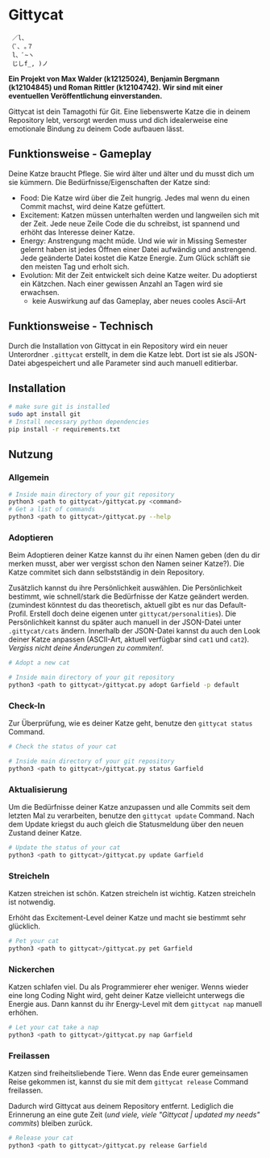 # Gittycat
```
 ／l、
（ﾟ､ ｡７
 l、ﾞ~ヽ
 じしf_, )ノ 
```

**Ein Projekt von Max Walder (k12125024), Benjamin Bergmann (k12104845) und Roman Rittler (k12104742). Wir sind mit einer eventuellen Veröffentlichung einverstanden.**

Gittycat ist dein Tamagothi für Git. Eine liebenswerte Katze die in deinem Repository lebt, 
versorgt werden muss und dich idealerweise eine emotionale Bindung zu deinem Code aufbauen lässt.

## Funktionsweise - Gameplay
Deine Katze braucht Pflege. Sie wird älter und älter und du musst dich um sie kümmern.
Die Bedürfnisse/Eigenschaften der Katze sind:
- Food: Die Katze wird über die Zeit hungrig. Jedes mal wenn du einen Commit machst, wird deine Katze gefüttert.
- Excitement: Katzen müssen unterhalten werden und langweilen sich mit der Zeit. Jede neue Zeile Code die du schreibst, ist spannend und erhöht das Interesse deiner Katze.
- Energy: Anstrengung macht müde. Und wie wir in Missing Semester gelernt haben ist jedes Öffnen einer Datei aufwändig und anstrengend. Jede geänderte Datei kostet die Katze Energie. Zum Glück schläft sie den meisten Tag und erholt sich.
- Evolution: Mit der Zeit entwickelt sich deine Katze weiter. Du adoptierst ein Kätzchen. Nach einer gewissen Anzahl an Tagen wird sie erwachsen.
    - keie Auswirkung auf das Gameplay, aber neues cooles Ascii-Art

## Funktionsweise - Technisch
Durch die Installation von Gittycat in ein Repository wird ein neuer Unterordner `.gittycat` erstellt, in dem die Katze lebt.
Dort ist sie als JSON-Datei abgespeichert und alle Parameter sind auch manuell editierbar.

## Installation
```bash
# make sure git is installed
sudo apt install git
# Install necessary python dependencies
pip install -r requirements.txt
```

## Nutzung

### Allgemein
```bash
# Inside main directory of your git repository
python3 <path to gittycat>/gittycat.py <command>
# Get a list of commands
python3 <path to gittycat>/gittycat.py --help
```

### Adoptieren
Beim Adoptieren deiner Katze kannst du ihr einen Namen geben (den du dir merken musst, aber wer vergisst schon den Namen seiner Katze?).
Die Katze commitet sich dann selbstständig in dein Repository.

Zusätzlich kannst du ihre Persönlichkeit auswählen. Die Persönlichkeit bestimmt, wie schnell/stark die Bedürfnisse der Katze geändert werden.
(zumindest könntest du das theoretisch, aktuell gibt es nur das Default-Profil. Erstell doch deine eigenen unter `gittycat/personalities`).
Die Persönlichkeit kannst du später auch manuell in der JSON-Datei unter `.gittycat/cats` ändern. Innerhalb der JSON-Datei kannst
du auch den Look deiner Katze anpassen (ASCII-Art, aktuell verfügbar sind `cat1` und `cat2`). *Vergiss nicht deine Änderungen zu commiten!*.

```bash
# Adopt a new cat

# Inside main directory of your git repository
python3 <path to gittycat>/gittycat.py adopt Garfield -p default
```

### Check-In
Zur Überprüfung, wie es deiner Katze geht, benutze den `gittycat status` Command.
```bash
# Check the status of your cat

# Inside main directory of your git repository
python3 <path to gittycat>/gittycat.py status Garfield
```

### Aktualisierung
Um die Bedürfnisse deiner Katze anzupassen und alle Commits seit dem letzten Mal zu verarbeiten, benutze den
`gittycat update` Command. Nach dem Update kriegst du auch gleich die Statusmeldung über den neuen Zustand
deiner Katze.

```bash
# Update the status of your cat
python3 <path to gittycat>/gittycat.py update Garfield
```

### Streicheln
Katzen streichen ist schön. Katzen streicheln ist wichtig. Katzen streicheln ist notwendig.

Erhöht das Excitement-Level deiner Katze und macht sie bestimmt sehr glücklich.

```bash
# Pet your cat
python3 <path to gittycat>/gittycat.py pet Garfield
```

### Nickerchen
Katzen schlafen viel. Du als Programmierer eher weniger.
Wenns wieder eine long Coding Night wird, geht deiner Katze vielleicht unterwegs die Energie aus.
Dann kannst du ihr Energy-Level mit dem `gittycat nap` manuell erhöhen.

```bash
# Let your cat take a nap
python3 <path to gittycat>/gittycat.py nap Garfield
```

### Freilassen
Katzen sind freiheitsliebende Tiere. Wenn das Ende eurer gemeinsamen Reise gekommen ist, kannst du sie mit dem `gittycat release` Command freilassen.

Dadurch wird Gittycat aus deinem Repository entfernt. Lediglich die Erinnerung an eine gute Zeit
(*und viele, viele "Gittycat | updated my needs" commits*) bleiben zurück.

```bash
# Release your cat
python3 <path to gittycat>/gittycat.py release Garfield
```